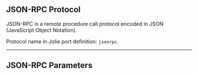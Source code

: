 ## JSON-RPC Protocol

JSON-RPC is a remote procedure call protocol encoded in JSON (JavaScript Object Notation).

Protocol name in Jolie port definition: `jsonrpc`.

---

## JSON-RPC Parameters

<div class="code" src="jsonrpc.iol"></div>